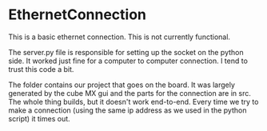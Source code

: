 # EthernetConnection
This is a basic ethernet connection. This is not currently functional.

The server.py file is responsible for setting up the socket on the python side. It worked just fine for a computer to computer connection. I tend to trust this code a bit.

The folder contains our project that goes on the board. It was largely generated by the cube MX gui and the parts for the connection are in src. The whole thing builds, but it doesn't work end-to-end. Every time we try to make a connection (using the same ip address as we used in the python script) it times out.
